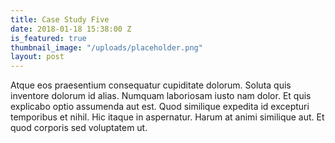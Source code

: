 ```yaml
---
title: Case Study Five
date: 2018-01-18 15:38:00 Z
is_featured: true
thumbnail_image: "/uploads/placeholder.png"
layout: post
---
```


Atque eos praesentium consequatur cupiditate dolorum. Soluta quis inventore dolorum id alias. Numquam laboriosam iusto nam dolor. Et quis explicabo optio assumenda aut est. Quod similique expedita id excepturi temporibus et nihil. Hic itaque in aspernatur. Harum at animi similique aut. Et quod corporis sed voluptatem ut.